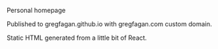 Personal homepage

Published to gregfagan.github.io with gregfagan.com custom domain.

Static HTML generated from a little bit of React.
